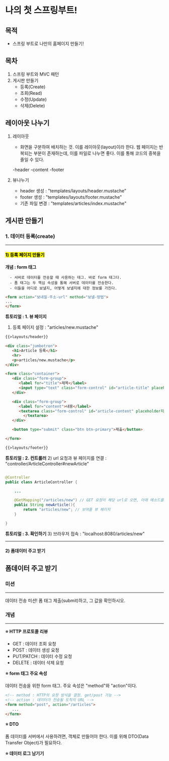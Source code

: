 
# 나의 첫 스프링부트!

## 목적
- 스프링 부트로 나만의 홈페이지 만들기!

## 목차
1. 스프링 부트와 MVC 패턴
2. 게시판 만들기
    - 등록(Create)
    - 조회(Read)
    - 수정(Update)
    - 삭제(Delete)
   
## 레이아웃 나누기
1. 레이아웃
   - 화면을 구분하여 배치하는 것. 이를 레이아웃(layout)이라 한다.
     웹 페이지는 반복되는 부분이 존재하는데, 이를 파일로 나누면 좋다.
     이를 통해 코드의 중복을 줄일 수 있다.
     
   -header
   -content
   -footer
   
2. 뷰나누기
   - header 생성 : "templates/layouts/header.mustache"
   - footer 생성 : "templates/layouts/footer.mustache"
   - 기존 파일 변경 : "templates/articles/index.mustache"
   
## 게시판 만들기
   
### 1. 데이터 등록(create)

---

#### <mark>1) 등록 페이지 만들기</mark>


   __개념 : form 태그__

      - 서버로 데이터를 전송할 때 사용하는 태그. 바로 form 태그다.
      - 폼 태그는 두 핵심 속성을 통해 서버로 데이터를 전송한다.
      - 이들을 어디로 보낼지, 어떻게 보낼지에 대한 정보를 가진다.
   ```html
   <form action="보내질-주소-url" method="보낼-방법">
   ...
   </form>
   ```

   __튜토리얼 : 1. 뷰 페이지__
   1) 등록 페이지 설정 : "articles/new.mustache"
   ```html
   {{>layouts/header}}

   <div class="jumbotron">
      <h1>Article 등록</h1>
      <hr>
      <p>articles/new.mustache</p>
   </div>
   
   <form class="container">
      <div class="form-group">
         <label for="title">제목</label>
         <input type="text" class="form-control" id="article-title" placeholder="제목을 입력하세요">
      </div>
   
      <div class="form-group">
         <label for="content">내용</label>
         <textarea class="form-control" id="article-content" placeholder지="내용을 입력하세요" rows="3">
           </textarea>
      </div>
   
      <button type="submit" class="btn btn-primary">제출</button>
   
   </form>

{{>layouts/footer}}
   ```
__튜토리얼 : 2. 컨트롤러__
2) url 요청과 뷰 페이지를 연결 : "controller/ArticleController#newArticle"
   
```java

@Controller
public class ArticleController {

    ...

    @GetMapping("/articles/new") // GET 요청이 해당 url로 오면, 아래 메소드를 수행!
    public String newArticle(){
        return "articles/new"; // 보여줄 뷰 페이지
    }

}
   ```

__튜토리얼 : 3. 확인하기__
3) 브라우저 접속 : "localhost:8080/articles/new"

---

#### 2) 폼데이터 주고 받기 

## 폼데이터 주고 받기

### 미션

---
데이터 전송 미션! 폼 태그 제출(submit)하고,
그 값을 확인하시오.

### 개념

---
__⭐️ HTTP 프로토콜 리뷰__

* GET : 데이터 조회 요청
* POST : 데이터 생성 요청
* PUT/PATCH : 데이터 수정 요청
* DELETE : 데이터 삭제 요청

__⭐️ form 태그 주요 속성__

데이터 전송을 위한 form 태그. 주요 속성은 "method"와 "action"이다.

```html
<!-- method : HTTP의 요청 방식을 결정. get/post 가능 -->
<!-- action : 데이터가 전송될 도착지 URL -->
<form method="post", action="/articles">
   ...
</form>
```

__⭐️ DTO__

폼 데이터를 서버에서 사용하려면, 객체로 만들어야 한다. 이를 위해 DTO(Data Transfer Object)가 필요하다.

__⭐️ 데이터 로그 남기기__  
